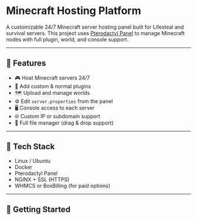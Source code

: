 # Minecraft Hosting Platform

A customizable 24/7 Minecraft server hosting panel built for Lifesteal and survival servers. This project uses [Pterodactyl Panel](https://pterodactyl.io) to manage Minecraft nodes with full plugin, world, and console support.

---

## 🌟 Features

- 🎮 Host Minecraft servers 24/7
- 🔌 Add custom & normal plugins
- 🗺️ Upload and manage worlds
- ⚙️ Edit `server.properties` from the panel
- 🖥️ Console access to each server
- 🌐 Custom IP or subdomain support
- 📁 Full file manager (drag & drop support)

---

## 🧰 Tech Stack

- Linux / Ubuntu
- Docker
- Pterodactyl Panel
- NGINX + SSL (HTTPS)
- WHMCS or BoxBilling (for paid options)

---

## 🚀 Getting Started

```bash

